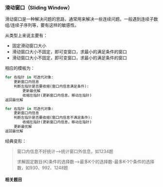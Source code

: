 ### 滑动窗口（Sliding Window）

滑动窗口是一种解决问题的思路，通常用来解决一些连续问题。一般遇到连续子数组/连续子序列等，要有这样的敏感性。

从类型上来说主要有：

- 固定滑动窗口大小
- 滑动窗口大小不固定，即可变窗口，求最小的满足条件的窗口
- 滑动窗口大小不固定，即可变窗口，求最小的满足条件的窗口

相应的模板为：

```python
for 右指针 in 可迭代对象:
    更新窗口内信息
    判断左指针是否要收缩(窗口内信息满足条件):
        更新最优解
        收缩左指针(更新窗口内信息，移动左指针)
返回最优解

for 右指针 in 可迭代对象:
    更新窗口内信息
    判断左指针是否要收缩(窗口内信息不满足条件):
        收缩左指针(更新窗口内信息，移动左指针)
    更新最优解
返回最优解
```



经典变形：

> 窗口内信息不好统计—>统计窗口外信息，如1234题
>
> 求解固定数目(K)条件的选择数—>最多K个的选择数-最多K-1个条件的选择数，如930、992、1248题



#### 相关题目



